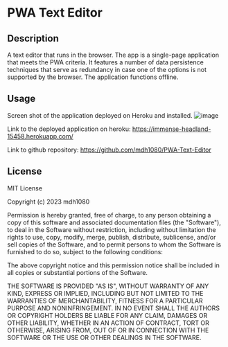 # PWA Text Editor

## Description
A text editor that runs in the browser. The app is a single-page application that meets the PWA criteria. It features a number of data persistence techniques that serve as redundancy in case one of the options is not supported by the browser. The application functions offline.

## Usage
Screen shot of the application deployed on Heroku and installed.
![image](https://user-images.githubusercontent.com/110183347/217333896-01712318-e453-4470-b019-6886407a37bd.png)

Link to the deployed application on heroku: https://immense-headland-15458.herokuapp.com/

Link to github repository: https://github.com/mdh1080/PWA-Text-Editor

## License
MIT License

Copyright (c) 2023 mdh1080

Permission is hereby granted, free of charge, to any person obtaining a copy
of this software and associated documentation files (the "Software"), to deal
in the Software without restriction, including without limitation the rights
to use, copy, modify, merge, publish, distribute, sublicense, and/or sell
copies of the Software, and to permit persons to whom the Software is
furnished to do so, subject to the following conditions:

The above copyright notice and this permission notice shall be included in all
copies or substantial portions of the Software.

THE SOFTWARE IS PROVIDED "AS IS", WITHOUT WARRANTY OF ANY KIND, EXPRESS OR
IMPLIED, INCLUDING BUT NOT LIMITED TO THE WARRANTIES OF MERCHANTABILITY,
FITNESS FOR A PARTICULAR PURPOSE AND NONINFRINGEMENT. IN NO EVENT SHALL THE
AUTHORS OR COPYRIGHT HOLDERS BE LIABLE FOR ANY CLAIM, DAMAGES OR OTHER
LIABILITY, WHETHER IN AN ACTION OF CONTRACT, TORT OR OTHERWISE, ARISING FROM,
OUT OF OR IN CONNECTION WITH THE SOFTWARE OR THE USE OR OTHER DEALINGS IN THE
SOFTWARE.


